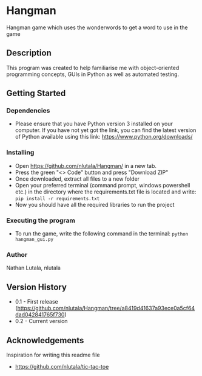 # Hangman
Hangman game which uses the wonderwords to get a word to use in the game

## Description
This program was created to help familiarise me with object-oriented programming concepts, GUIs in Python as well as automated testing.

## Getting Started
### Dependencies
* Please ensure that you have Python version 3 installed on your computer. If you have not yet got the link, you can find the latest version of Python available using this link: https://www.python.org/downloads/

### Installing
* Open https://github.com/nlutala/Hangman/ in a new tab.
* Press the green "<> Code" button and press "Download ZIP"
* Once downloaded, extract all files to a new folder
* Open your preferred terminal (command prompt, windows powershell etc.) in the directory where the requirements.txt file is located and write: ``` pip install -r requirements.txt ```
* Now you should have all the required libraries to run the project

### Executing the program
* To run the game, write the following command in the terminal: ``` python hangman_gui.py ```

### Author
Nathan Lutala, nlutala

## Version History
* 0.1 - First release (https://github.com/nlutala/Hangman/tree/a8419d41637a93ece0a5cf64dad042841765f730)
* 0.2 - Current version

## Acknowledgements
Inspiration for writing this readme file
* https://github.com/nlutala/tic-tac-toe
